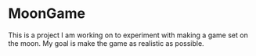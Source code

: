 # MoonGame
This is a project I am working on to experiment with making a game set on the moon. My goal is make the game as realistic as possible.
